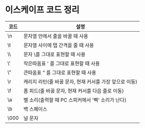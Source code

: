 # 이스케이프 코드 정리



| 코드 | 설명                                                    |
| ---- | ------------------------------------------------------- |
| \n   | 문자열 안에서 줄을 바꿀 때 사용                         |
| \t   | 문자열 사이에 탭 간격을 줄 때 사용                      |
| \\\  | 문자 \\를 그대로 표현할 때 사용                         |
| \\'  | 작은따옴표 ' 를 그대로 표현할 때 사용                   |
| \\"  | 큰따옴표 " 를 그대로 표현할 때 사용                     |
| \r   | 캐리지 리턴(줄 바꿈 문자, 현재 커서를 가장 앞으로 이동) |
| \f   | 폼 피드(줄 바꿈 문자, 현재 커서를 다음 줄로 이동)       |
| \a   | 벨 소리(출력할 때 PC 스피커에서 '삑' 소리가 난다)       |
| \b   | 백 스페이스                                             |
| \000 | 널 문자                                                 |